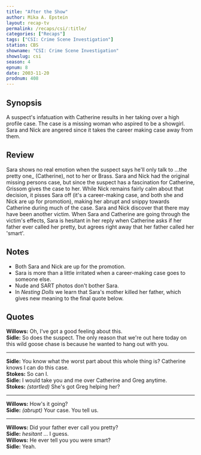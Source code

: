 ```yaml
---
title: "After the Show"
author: Mika A. Epstein
layout: recap-tv
permalink: /recaps/csi/:title/
categories: ["Recaps"]
tags: ["CSI: Crime Scene Investigation"]
station: CBS
showname: "CSI: Crime Scene Investigation"
showslug: csi
season: 4
epnum: 8
date: 2003-11-20
prodnum: 408  
---
```


## Synopsis

A suspect's infatuation with Catherine results in her taking over a high profile case. The case is a missing woman who aspired to be a showgirl. Sara and Nick are angered since it takes the career making case away from them.

## Review

Sara shows no real emotion when the suspect says he'll only talk to ...the pretty one_ (Catherine), not to her or Brass. Sara and Nick had the original missing persons case, but since the suspect has a fascination for Catherine, Grissom gives the case to her. While Nick remains fairly calm about that decision, it pisses Sara off (it's a career-making case, and both she and Nick are up for promotion), making her abrupt and snippy towards Catherine during much of the case. Sara and Nick discover that there may have been another victim. When Sara and Catherine are going through the victim's effects, Sara is hesitant in her reply when Catherine asks if her father ever called her pretty, but agrees right away that her father called her 'smart'.

## Notes

* Both Sara and Nick are up for the promotion.  
* Sara is more than a little irritated when a career-making case goes to someone else.  
* Nude and SART photos don't bother Sara.  
* In _Nesting Dolls_ we learn that Sara's mother killed her father, which gives new meaning to the final quote below.

## Quotes

**Willows:** Oh, I've got a good feeling about this.  
**Sidle:** So does the suspect. The only reason that we're out here today on this wild goose chase is because he wanted to hang out with you.  

- - -

**Sidle:** You know what the worst part about this whole thing is? Catherine knows I can do this case.  
**Stokes:** So can I.  
**Sidle:** I would take you and me over Catherine and Greg anytime.  
**Stokes:** _(startled)_ She's got Greg helping her?  

- - -

**Willows:** How's it going?  
**Sidle:** _(abrupt)_ Your case. You tell us.  

- - -

**Willows:** Did your father ever call you pretty?  
**Sidle:** _hesitant_ ... I guess.  
**Willows:** He ever tell you you were smart?  
**Sidle:** Yeah.